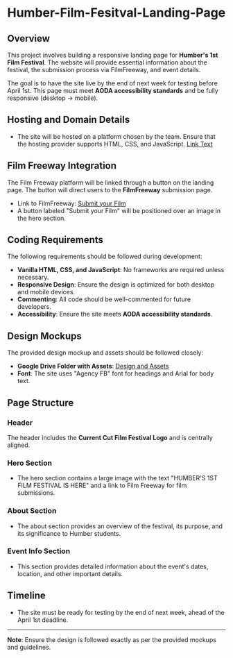 # Humber-Film-Fesitval-Landing-Page

## Overview

This project involves building a responsive landing page for **Humber's 1st Film Festival**. The website will provide essential information about the festival, the submission process via FilmFreeway, and event details.

The goal is to have the site live by the end of next week for testing before April 1st. This page must meet **AODA accessibility standards** and be fully responsive (desktop -> mobile).

## Hosting and Domain Details

- The site will be hosted on a platform chosen by the team. Ensure that the hosting provider supports HTML, CSS, and JavaScript.
[Link Text](https://next.media-arts.ca/)

## Film Freeway Integration

The Film Freeway platform will be linked through a button on the landing page. The button will direct users to the **FilmFreeway** submission page.

- Link to FilmFreeway: [Submit your Film](http://www.filmfreeway.com/CurrentCutFilmFestival)
- A button labeled "Submit your Film" will be positioned over an image in the hero section.

## Coding Requirements

The following requirements should be followed during development:

- **Vanilla HTML, CSS, and JavaScript**: No frameworks are required unless necessary.
- **Responsive Design**: Ensure the design is optimized for both desktop and mobile devices.
- **Commenting**: All code should be well-commented for future developers.
- **Accessibility**: Ensure the site meets **AODA accessibility standards**.

## Design Mockups

The provided design mockup and assets should be followed closely:

- **Google Drive Folder with Assets**: [Design and Assets](https://drive.google.com/drive/folders/1zP-YxM_kgJSC2M8EiyWiys_KJArvPqxb?usp=sharing)
- **Font**: The site uses "Agency FB" font for headings and Arial for body text.

## Page Structure

### Header

The header includes the **Current Cut Film Festival Logo** and is centrally aligned.

### Hero Section

- The hero section contains a large image with the text "HUMBER'S 1ST FILM FESTIVAL IS HERE" and a link to Film Freeway for film submissions.
  
### About Section

- The about section provides an overview of the festival, its purpose, and its significance to Humber students.

### Event Info Section

- This section provides detailed information about the event's dates, location, and other important details.

## Timeline

- The site must be ready for testing by the end of next week, ahead of the April 1st deadline.

---

**Note**: Ensure the design is followed exactly as per the provided mockups and guidelines.
